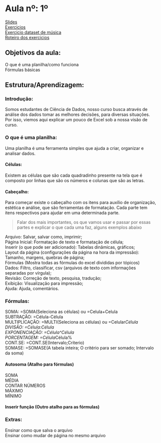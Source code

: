 # Aula nº: 1º

[Slides](https://docs.google.com/presentation/d/16xaebVQ7qPBMER_ktvpxDzGjJ_Z_QTrInOA_qMcFLNY/edit?usp=sharing)  
[Exercicios](https://github.com/LRCaetanoM/PORTA-PUC-MINAS/blob/main/Aula%201/PORTA%20-%20AULA1.xlsx)  
[Exercicio dataset de música](https://github.com/LRCaetanoM/PORTA-PUC-MINAS/blob/main/Aula%201/dataset-spotify-v1.xlsx)  
[Roteiro dos exercicios](https://github.com/LRCaetanoM/PORTA-PUC-MINAS/blob/main/Aula%201/Roteiro%20de%20aula%201.pdf)  

## Objetivos da aula:
O que é uma planilha/como funciona  
Fórmulas básicas  

## Estrutura/Aprendizagem:
### Introdução:
Somos estudantes de Ciência de Dados, nosso curso busca através de análise dos dados tomar as melhores decisões, para diversas situações. Por isso, viemos aqui explicar um pouco de Excel sob a nossa visão de curso.
  
### O que é uma planilha:
Uma planilha é uma ferramenta simples que ajuda a criar, organizar e analisar dados.  

#### Células:
Existem as células que são cada quadradinho presente na tela que é composto por linhas que são os números e colunas que são as letras.  

#### Cabeçalho:
Para começar existe o cabeçalho com os itens para auxílio de organização, estética e análise, que são ferramentas de formatação. Cada parte tem itens respectivos para ajudar em uma determinada parte.  

> Falar dos mais importantes, os que vamos usar e passar por essas partes e explicar o que cada uma faz, alguns exemplos abaixo  

Arquivo: Salvar, salvar como, imprimir;  
Página Inicial: Formatação de texto e formatação de célula;  
Inserir (o que pode ser adicionado): Tabelas dinâmicas, gráficos;  
Layout da página (configurações da página na hora da impressão): Tamanho, margens, quebras de página;  
Fórmulas (Mostra todas as fórmulas do excel divididas por tópicos)  
Dados: Filtro, classificar, csv (arquivos de texto com informações separadas por vírgula);  
Revisão: Correção de texto, pesquisa, tradução;  
Exibição: Visualização para impressão;  
Ajuda: Ajuda, comentários.  

### Fórmulas:
SOMA: =SOMA(Seleciona as células) ou =Celula+Celula  
SUBTRAÇÃO: =Célula-Célula  
MULTIPLICAÇÃO: =MULTI(Seleciona as células) ou =Celular*Célula  
DIVISÃO: =Célula:Célula  
EXPONENCIAÇÃO: =Célula^Célula  
PORCENTAGEM: =Célula*Célula%  
CONT.SE: =CONT.SE(Intervalo;Criterio)  
SOMASE: =SOMASE(A tabela inteira; O critério para ser somado; Intervalo da soma)  

#### Autosoma (Atalho para fórmulas)
SOMA  
MÉDIA  
CONTAR NÚMEROS  
MÁXIMO  
MÍNIMO  

#### Inserir função (Outro atalho para as fórmulas)  

### Extras:
Ensinar como que salva o arquivo  
Ensinar como mudar de página no mesmo arquivo  
